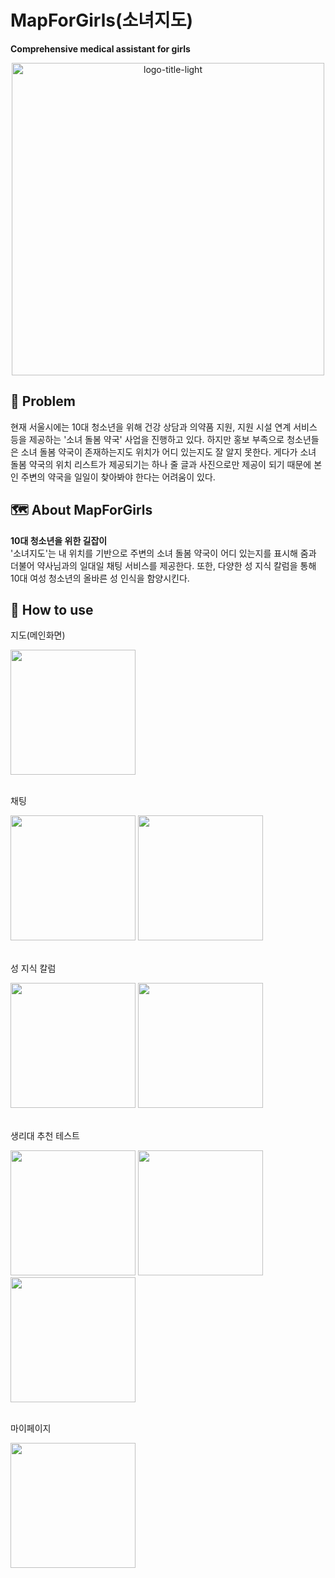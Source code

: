 # MapForGirls(소녀지도)
<b>Comprehensive medical assistant for girls</b><br>
<p align="center"><img width="500" alt="logo-title-light" src="https://github.com/Hyobeen-Park/MapForGirls/assets/68230434/e319c4b0-1d4d-4dbd-961d-b5b36315849f"></p>

## 💭 Problem
현재 서울시에는 10대 청소년을 위해 건강 상담과 의약품 지원, 지원 시설 연계 서비스 등을 제공하는 '소녀 돌봄 약국' 사업을 진행하고 있다. 하지만 홍보 부족으로 청소년들은 소녀 돌봄 약국이 존재하는지도 위치가 어디 있는지도 잘 알지 못한다. 게다가 소녀 돌봄 약국의 위치 리스트가 제공되기는 하나 줄 글과 사진으로만 제공이 되기 때문에 본인 주변의 약국을 일일이 찾아봐야 한다는 어려움이 있다.

## 🗺️ About MapForGirls
<b>10대 청소년을 위한 길잡이</b><br>
'소녀지도'는 내 위치를 기반으로 주변의 소녀 돌봄 약국이 어디 있는지를 표시해 줌과 더불어 약사님과의 일대일 채팅 서비스를 제공한다. 또한, 다양한 성 지식 칼럼을 통해 10대 여성 청소년의 올바른 성 인식을 함양시킨다.

## 📱 How to use
<p>지도(메인화면)</p>
<img width="200" src="https://github.com/Hyobeen-Park/MapForGirls/assets/68230434/d5369aaf-ea9c-4ac0-b721-a7e2d47e96fb"/>
<br><br>
<p>채팅</p>
<img width="200" src="https://github.com/Hyobeen-Park/MapForGirls/assets/68230434/d5369aaf-ea9c-4ac0-b721-a7e2d47e96fb"/>
<img width="200" src="https://github.com/Hyobeen-Park/MapForGirls/assets/68230434/d5369aaf-ea9c-4ac0-b721-a7e2d47e96fb"/>
<br><br>
<p>성 지식 칼럼</p>
<img width="200" src="https://github.com/Hyobeen-Park/MapForGirls/assets/68230434/d5369aaf-ea9c-4ac0-b721-a7e2d47e96fb"/>
<img width="200" src="https://github.com/Hyobeen-Park/MapForGirls/assets/68230434/d5369aaf-ea9c-4ac0-b721-a7e2d47e96fb"/>
<br><br>
<p>생리대 추천 테스트</p>
<img width="200" src="https://github.com/Hyobeen-Park/MapForGirls/assets/68230434/d5369aaf-ea9c-4ac0-b721-a7e2d47e96fb"/>
<img width="200" src="https://github.com/Hyobeen-Park/MapForGirls/assets/68230434/d5369aaf-ea9c-4ac0-b721-a7e2d47e96fb"/>
<img width="200" src="https://github.com/Hyobeen-Park/MapForGirls/assets/68230434/d5369aaf-ea9c-4ac0-b721-a7e2d47e96fb"/>
<br><br>
<p>마이페이지</p>
<img width="200" src="https://github.com/Hyobeen-Park/MapForGirls/assets/68230434/d5369aaf-ea9c-4ac0-b721-a7e2d47e96fb"/>
